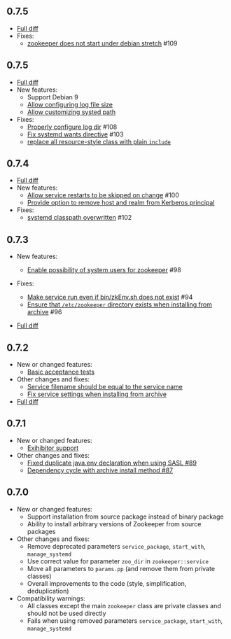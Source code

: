## 0.7.5
- [Full diff](https://github.com/deric/puppet-zookeeper/compare/v0.7.5...v0.7.6)
- Fixes:
  - [zookeeper does not start under debian stretch](https://github.com/deric/puppet-zookeeper/issues/109) #109

## 0.7.5
- [Full diff](https://github.com/deric/puppet-zookeeper/compare/v0.7.4...v0.7.5)
- New features:
  - Support Debian 9
  - [Allow configuring log file size](https://github.com/deric/puppet-zookeeper/pull/105)
  - [Allow customizing systed path](https://github.com/deric/puppet-zookeeper/commit/96ae6ee6fd398249d9218c8b242ac39d950bdd9a)
- Fixes:
  - [Properly configure log dir](https://github.com/deric/puppet-zookeeper/issues/108) #108
  - [Fix systemd wants directive](https://github.com/deric/puppet-zookeeper/issues/103) #103
  - [replace all resource-style class with plain `include`](https://github.com/deric/puppet-zookeeper/pull/106)

## 0.7.4
- [Full diff](https://github.com/deric/puppet-zookeeper/compare/v0.7.3...v0.7.4)
- New features:
  - [Allow service restarts to be skipped on change](https://github.com/deric/puppet-zookeeper/pull/100) #100
  - [Provide option to remove host and realm from Kerberos principal](https://github.com/deric/puppet-zookeeper/pull/99)
- Fixes:
  - [systemd classpath overwritten](https://github.com/deric/puppet-zookeeper/issues/101) #102

## 0.7.3
- New features:
  - [Enable possibility of system users for zookeeper](https://github.com/deric/puppet-zookeeper/pull/98) #98

- Fixes:
  - [Make service run even if bin/zkEnv.sh does not exist](https://github.com/deric/puppet-zookeeper/pull/94) #94
  - [Ensure that `/etc/zookeeper` directory exists when installing from archive](https://github.com/deric/puppet-zookeeper/issues/96) #96
- [Full diff](https://github.com/deric/puppet-zookeeper/compare/v0.7.2...v0.7.3)

## 0.7.2
- New or changed features:
  - [Basic acceptance tests](https://github.com/deric/puppet-zookeeper/issues/90)
- Other changes and fixes:
  - [Service filename should be equal to the service name](https://github.com/deric/puppet-zookeeper/pull/91)
  - [Fix service settings when installing from archive](https://github.com/deric/puppet-zookeeper/pull/92)
- [Full diff](https://github.com/deric/puppet-zookeeper/compare/v0.7.1...v0.7.2)

## 0.7.1
* New or changed features:
  * [Exihibitor support](https://github.com/deric/puppet-zookeeper/pull/85)
* Other changes and fixes:
  * [Fixed duplicate java.env declaration when using SASL #89](https://github.com/deric/puppet-zookeeper/issues/89)
  * [Dependency cycle with archive install method #87](https://github.com/deric/puppet-zookeeper/issues/87)

## 0.7.0
* New or changed features:
    * Support installation from source package instead of binary package
    * Ability to install arbitrary versions of Zookeeper from source packages
* Other changes and fixes:
    * Remove deprecated parameters `service_package`, `start_with`, `manage_systemd`
    * Use correct value for parameter `zoo_dir` in `zookeeper::service`
    * Move all parameters to `params.pp` (and remove them from private classes)
    * Overall improvements to the code (style, simplification, deduplication)
* Compatibility warnings:
    * All classes except the main `zookeeper` class are private classes and should not be used directly
    * Fails when using removed parameters `service_package`, `start_with`, `manage_systemd`
